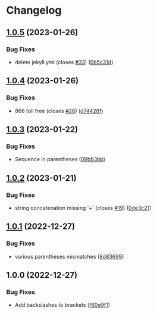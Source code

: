 # Changelog

## [1.0.5](https://github.com/RalphHightower/NANPATelephoneFormatDetection/compare/v1.0.4...v1.0.5) (2023-01-26)


### Bug Fixes

* delete jekyll.yml (closes [#33](https://github.com/RalphHightower/NANPATelephoneFormatDetection/issues/33)) ([0b5c31d](https://github.com/RalphHightower/NANPATelephoneFormatDetection/commit/0b5c31d205e2697fd1b1c05917dd3438856868cc))

## [1.0.4](https://github.com/RalphHightower/NANPATelephoneFormatDetection/compare/v1.0.3...v1.0.4) (2023-01-26)


### Bug Fixes

* 866 toll free (closes [#26](https://github.com/RalphHightower/NANPATelephoneFormatDetection/issues/26)) ([d74428f](https://github.com/RalphHightower/NANPATelephoneFormatDetection/commit/d74428f391a021dd72923f91385cb2a4f3def530))

## [1.0.3](https://github.com/RalphHightower/NANPATelephoneFormatDetection/compare/v1.0.2...v1.0.3) (2023-01-22)


### Bug Fixes

* Sequence in parentheses ([09bb3bb](https://github.com/RalphHightower/NANPATelephoneFormatDetection/commit/09bb3bb37454af497904fbcee49659b8ffc0a43b))

## [1.0.2](https://github.com/RalphHightower/NANPATelephoneFormatDetection/compare/v1.0.1...v1.0.2) (2023-01-21)


### Bug Fixes

* string concatenation missing '+' (closes [#19](https://github.com/RalphHightower/NANPATelephoneFormatDetection/issues/19)) ([0de3c21](https://github.com/RalphHightower/NANPATelephoneFormatDetection/commit/0de3c2148233aaf426f5fca3bfb3566952aa5e9c))

## [1.0.1](https://github.com/RalphHightower/NANPATelephoneFormatDetection/compare/v1.0.0...v1.0.1) (2022-12-27)


### Bug Fixes

* various parentheses mismatches ([8d83699](https://github.com/RalphHightower/NANPATelephoneFormatDetection/commit/8d83699333e5433dbbf00426b2481d88c0e401cc))

## 1.0.0 (2022-12-27)


### Bug Fixes

* Add backslashes to brackets ([f60e9f1](https://github.com/RalphHightower/NANPATelephoneFormatDetection/commit/f60e9f1a254c01ba141e65050c987804901fd8dc))
